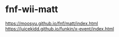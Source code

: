 # fnf-wii-matt
https://moosyu.github.io/fnf/matt/index.html
https://juicekidd.github.io/funkin/x-event/index.html
